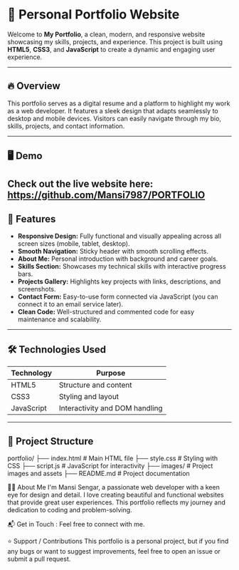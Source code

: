# 🌟 Personal Portfolio Website

Welcome to **My Portfolio**, a clean, modern, and responsive website showcasing my skills, projects, and experience. This project is built using **HTML5**, **CSS3**, and **JavaScript** to create a dynamic and engaging user experience.

---

## 🔥 Overview

This portfolio serves as a digital resume and a platform to highlight my work as a web developer. It features a sleek design that adapts seamlessly to desktop and mobile devices. Visitors can easily navigate through my bio, skills, projects, and contact information.

---

## 🖥️ Demo

Check out the live website here:  
https://github.com/Mansi7987/PORTFOLIO
---

## 🚀 Features

- **Responsive Design:** Fully functional and visually appealing across all screen sizes (mobile, tablet, desktop).
- **Smooth Navigation:** Sticky header with smooth scrolling effects.
- **About Me:** Personal introduction with background and career goals.
- **Skills Section:** Showcases my technical skills with interactive progress bars.
- **Projects Gallery:** Highlights key projects with links, descriptions, and screenshots.
- **Contact Form:** Easy-to-use form connected via JavaScript (you can connect it to an email service later).
- **Clean Code:** Well-structured and commented code for easy maintenance and scalability.

---

## 🛠️ Technologies Used

| Technology | Purpose                          |
|------------|---------------------------------|
| HTML5      | Structure and content           |
| CSS3       | Styling and layout              |
| JavaScript | Interactivity and DOM handling  |

---

## 📂 Project Structure

portfolio/
├── index.html # Main HTML file
├── style.css # Styling with CSS
├── script.js # JavaScript for interactivity
├── images/ # Project images and assets
├── README.md # Project documentation

🧑‍💻 About Me
I'm Mansi Sengar, a passionate web developer with a keen eye for design and detail. I love creating beautiful and functional websites that provide great user experiences. This portfolio reflects my journey and dedication to coding and problem-solving.

📬 Get in Touch : 
Feel free to connect with me.

⭐ Support / Contributions
This portfolio is a personal project, but if you find any bugs or want to suggest improvements, feel free to open an issue or submit a pull request.

